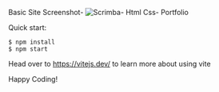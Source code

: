 Basic Site Screenshot-
![Scrimba- Html Css- Portfolio](https://github.com/SurajPokharkar/Personal-Site/assets/122016148/9718f140-fa1e-4f0f-ab2c-4cd70a331a3d)




Quick start:

```
$ npm install
$ npm start
```

Head over to https://vitejs.dev/ to learn more about using vite

Happy Coding!
